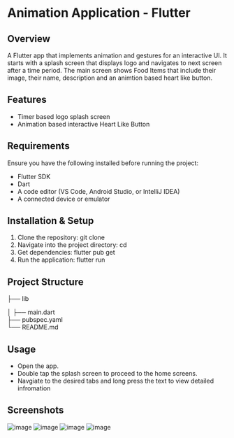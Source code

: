 # Animation Application - Flutter

## Overview
A Flutter app that implements animation and gestures for an interactive UI. It starts with a splash screen that displays logo and navigates to next screen after a time period. The main screen shows Food Items that include their image, their name, description and an animtion based heart like button. 

## Features

- Timer based logo splash screen
- Animation based interactive Heart Like Button

## Requirements
Ensure you have the following installed before running the project:
- Flutter SDK  
- Dart  
- A code editor (VS Code, Android Studio, or IntelliJ IDEA)  
- A connected device or emulator 

## Installation & Setup
1. Clone the repository:
   git clone <repository-url>
2. Navigate into the project directory:
   cd <project-folder>
3. Get dependencies:
   flutter pub get
4. Run the application:
   flutter run


## Project Structure
├── lib

│   ├── main.dart        
├── pubspec.yaml         
└── README.md     

## Usage

- Open the app.
- Double tap the splash screen to proceed to the home screens.
- Navgiate to the desired tabs and long press the text to view detailed infromation

## Screenshots

![image](https://github.com/user-attachments/assets/58888673-6e98-421b-8b6b-cd5a066a97dc)
![image](https://github.com/user-attachments/assets/191b576c-a446-4da0-8407-2822dea4476d)
![image](https://github.com/user-attachments/assets/b94f1647-5eba-4f81-aee9-4ff03b7342be)
![image](https://github.com/user-attachments/assets/1cd4d3cc-c20d-4553-a7dc-5075831cad14)
